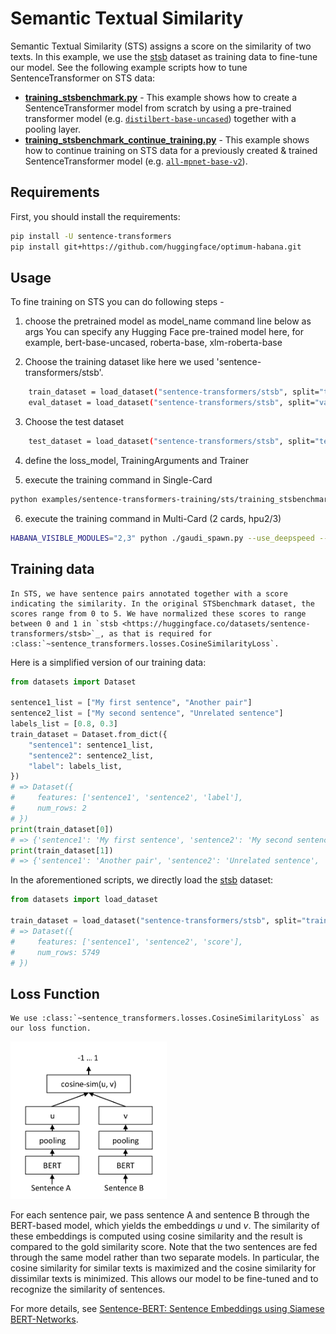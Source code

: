 # Semantic Textual Similarity

Semantic Textual Similarity (STS) assigns a score on the similarity of two texts. In this example, we use the [stsb](https://huggingface.co/datasets/sentence-transformers/stsb) dataset as training data to fine-tune our model. See the following example scripts how to tune SentenceTransformer on STS data:

- **[training_stsbenchmark.py](training_stsbenchmark.py)** - This example shows how to create a SentenceTransformer model from scratch by using a pre-trained transformer model (e.g. [`distilbert-base-uncased`](https://huggingface.co/distilbert/distilbert-base-uncased)) together with a pooling layer.
- **[training_stsbenchmark_continue_training.py](training_stsbenchmark_continue_training.py)** - This example shows how to continue training on STS data for a previously created & trained SentenceTransformer model (e.g. [`all-mpnet-base-v2`](https://huggingface.co/sentence-transformers/all-mpnet-base-v2)).

## Requirements

First, you should install the requirements:
```bash
pip install -U sentence-transformers
pip install git+https://github.com/huggingface/optimum-habana.git
```


## Usage

To fine training on STS you can do following steps -

1) choose the pretrained model as model_name command line below as args
You can specify any Hugging Face pre-trained model here, for example, bert-base-uncased, roberta-base, xlm-roberta-base

2) Choose the training dataset like here we used 'sentence-transformers/stsb'.
```bash
    train_dataset = load_dataset("sentence-transformers/stsb", split="train")
    eval_dataset = load_dataset("sentence-transformers/stsb", split="validation")
```

3) Choose the test dataset
```bash
    test_dataset = load_dataset("sentence-transformers/stsb", split="test")
```

4) define the loss_model, TrainingArguments and Trainer

5) execute the training command in Single-Card

```bash
python examples/sentence-transformers-training/sts/training_stsbenchmark.py model_name
```

6) execute the training command in Multi-Card (2 cards, hpu2/3)

```bash
HABANA_VISIBLE_MODULES="2,3" python ./gaudi_spawn.py --use_deepspeed --world_size 2 sentence-transformers-training/sts/training_stsbenchmark.py model_name
```

## Training data
```eval_rst
In STS, we have sentence pairs annotated together with a score indicating the similarity. In the original STSbenchmark dataset, the scores range from 0 to 5. We have normalized these scores to range between 0 and 1 in `stsb <https://huggingface.co/datasets/sentence-transformers/stsb>`_, as that is required for :class:`~sentence_transformers.losses.CosineSimilarityLoss`.
```

Here is a simplified version of our training data:

```python
from datasets import Dataset

sentence1_list = ["My first sentence", "Another pair"]
sentence2_list = ["My second sentence", "Unrelated sentence"]
labels_list = [0.8, 0.3]
train_dataset = Dataset.from_dict({
    "sentence1": sentence1_list,
    "sentence2": sentence2_list,
    "label": labels_list,
})
# => Dataset({
#     features: ['sentence1', 'sentence2', 'label'],
#     num_rows: 2
# })
print(train_dataset[0])
# => {'sentence1': 'My first sentence', 'sentence2': 'My second sentence', 'label': 0.8}
print(train_dataset[1])
# => {'sentence1': 'Another pair', 'sentence2': 'Unrelated sentence', 'label': 0.3}
```

In the aforementioned scripts, we directly load the [stsb](https://huggingface.co/datasets/sentence-transformers/stsb) dataset:

```python
from datasets import load_dataset

train_dataset = load_dataset("sentence-transformers/stsb", split="train")
# => Dataset({
#     features: ['sentence1', 'sentence2', 'score'],
#     num_rows: 5749
# })
```

## Loss Function
```eval_rst
We use :class:`~sentence_transformers.losses.CosineSimilarityLoss` as our loss function.
```

<img src="https://raw.githubusercontent.com/UKPLab/sentence-transformers/master/docs/img/SBERT_Siamese_Network.png" alt="SBERT Siamese Network Architecture" width="250"/>

For each sentence pair, we pass sentence A and sentence B through the BERT-based model, which yields the embeddings *u* und *v*. The similarity of these embeddings is computed using cosine similarity and the result is compared to the gold similarity score. Note that the two sentences are fed through the same model rather than two separate models. In particular, the cosine similarity for similar texts is maximized and the cosine similarity for dissimilar texts is minimized. This allows our model to be fine-tuned and to recognize the similarity of sentences.

For more details, see [Sentence-BERT: Sentence Embeddings using Siamese BERT-Networks](https://arxiv.org/abs/1908.10084).

```
